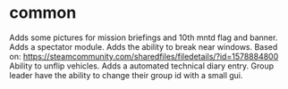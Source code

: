 common
==========

Adds some pictures for mission briefings and 10th mntd flag and banner.
Adds a spectator module.
Adds the ability to break near windows. Based on: https://steamcommunity.com/sharedfiles/filedetails/?id=1578884800
Ability to unflip vehicles.
Adds a automated technical diary entry.
Group leader have the ability to change their group id with a small gui.

